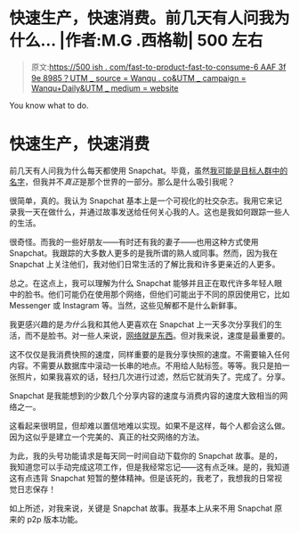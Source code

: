 # 快速生产，快速消费。前几天有人问我为什么… |作者:M.G .西格勒| 500 左右

> 原文:[https://500 ish . com/fast-to-product-fast-to-consume-6 AAF 3f 9e 8985？UTM _ source = Wanqu . co&UTM _ campaign = Wanqu+Daily&UTM _ medium = website](https://500ish.com/fast-to-produce-fast-to-consume-6aaf3f9e8985?utm_source=wanqu.co&utm_campaign=Wanqu+Daily&utm_medium=website)



You know what to do.



# 快速生产，快速消费

前几天有人问我为什么每天都使用 Snapchat。毕竟，虽然[我可能是目标人群中的名字](/millennialism-52611a05658b#.q6bdqubi2)，但我并不*真正*是那个世界的一部分。那么是什么吸引我呢？

很简单，真的。我认为 Snapchat 基本上是一个可视化的社交杂志。我用它来记录我一天在做什么，并通过故事发送给任何关心我的人。这也是我如何跟踪一些人的生活。

很奇怪。而我的一些好朋友——有时还有我的妻子——也用这种方式使用 Snapchat。我跟踪的大多数人更多的是我所谓的熟人或同事。然而，因为我在 Snapchat 上关注他们，我对他们日常生活的了解比我和许多更亲近的人更多。

总之。在这点上，我可以理解为什么 Snapchat 能够并且正在取代许多年轻人眼中的脸书。他们可能仍在使用那个网络，但他们可能出于不同的原因使用它，比如 Messenger 或 Instagram 等。当然，这些见解都不是什么新鲜事。

我更感兴趣的是*为什么*我和其他人更喜欢在 Snapchat 上一天多次分享我们的生活，而不是脸书。对一些人来说，[网络就是东西](/its-not-good-enough-to-be-better-2b1f74cdd234#.hhkaz7vqt)。但对我来说，速度是最重要的。

这不仅仅是我消费快照的速度，同样重要的是我分享快照的速度。不需要输入任何内容。不需要从数据库中滚动一长串的地点。不用给人贴标签。等等。我只是拍一张照片，如果我喜欢的话，轻扫几次进行过滤，然后它就消失了。完成了。分享。

Snapchat 是我能想到的少数几个分享内容的速度与消费内容的速度大致相当的网络之一。

这看起来很明显，但却难以置信地难以实现。如果不是这样，每个人都会这么做。因为这似乎是建立一个完美的、真正的社交网络的方法。

为此，我的头号功能请求是每天同一时间自动下载你的 Snapchat 故事。是的，我知道您可以手动完成这项工作，但是我经常忘记——这有点乏味。是的，我知道这有点违背 Snapchat 短暂的整体精神。但是该死的，我老了，我想我的日常视觉日志保存！

如上所述，对我来说，关键是 Snapchat 故事。我基本上从来不用 Snapchat 原来的 p2p 版本功能。